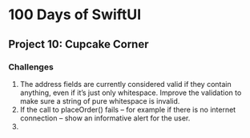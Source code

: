 #  100 Days of SwiftUI

## Project 10: Cupcake Corner

### Challenges

1. The address fields are currently considered valid if they contain anything, even if it’s just only whitespace. Improve the validation to make sure a string of pure whitespace is invalid.
2. If the call to placeOrder() fails – for example if there is no internet connection – show an informative alert for the user.
3.

